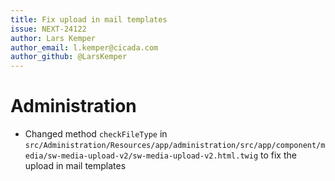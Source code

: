 ```yaml
---
title: Fix upload in mail templates
issue: NEXT-24122
author: Lars Kemper
author_email: l.kemper@cicada.com
author_github: @LarsKemper
---
```

# Administration
* Changed method `checkFileType` in `src/Administration/Resources/app/administration/src/app/component/media/sw-media-upload-v2/sw-media-upload-v2.html.twig` to fix the upload in mail templates
